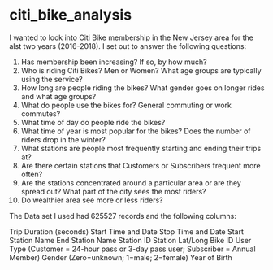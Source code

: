# citi_bike_analysis

I wanted to look into Citi Bike membership in the New Jersey area for the alst two years (2016-2018). I set out to answer the following questions:
1. Has membership been increasing? If so, by how much?
2. Who is riding Citi Bikes? Men or Women? What age groups are typically using the service?
3. How long are people riding the bikes? What gender goes on longer rides and what age groups?
4. What do people use the bikes for? General commuting or work commutes?
5. What time of day do people ride the bikes? 
6. What time of year is most popular for the bikes? Does the number of riders drop in the winter?
7. What stations are people most frequently starting and ending their trips at?
8. Are there certain stations that Customers or Subscribers frequent more often?
9. Are the stations concentrated around a particular area or are they spread out? What part of the city sees the most riders?
10. Do wealthier area see more or less riders? 

The Data set I used had 625527 records and the following columns: 

Trip Duration (seconds)
Start Time and Date
Stop Time and Date
Start Station Name
End Station Name
Station ID
Station Lat/Long
Bike ID
User Type (Customer = 24-hour pass or 3-day pass user; Subscriber = Annual Member)
Gender (Zero=unknown; 1=male; 2=female)
Year of Birth

